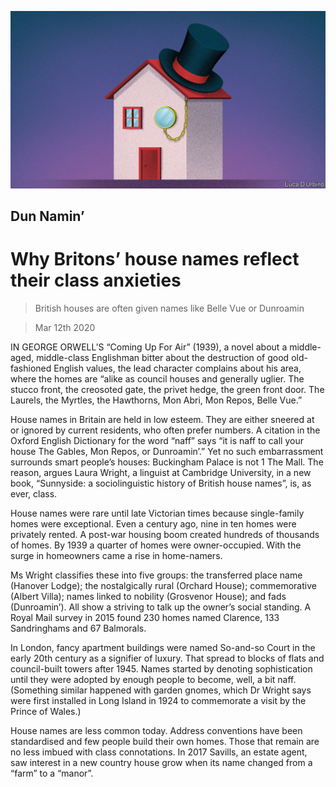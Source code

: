 ![](./images/20200314_BRD002_0.jpg)

## Dun Namin’

# Why Britons’ house names reflect their class anxieties

> British houses are often given names like Belle Vue or Dunroamin

> Mar 12th 2020

IN GEORGE ORWELL’S “Coming Up For Air” (1939), a novel about a middle-aged, middle-class Englishman bitter about the destruction of good old-fashioned English values, the lead character complains about his area, where the homes are “alike as council houses and generally uglier. The stucco front, the creosoted gate, the privet hedge, the green front door. The Laurels, the Myrtles, the Hawthorns, Mon Abri, Mon Repos, Belle Vue.”

House names in Britain are held in low esteem. They are either sneered at or ignored by current residents, who often prefer numbers. A citation in the Oxford English Dictionary for the word “naff” says “it is naff to call your house The Gables, Mon Repos, or Dunroamin’.” Yet no such embarrassment surrounds smart people’s houses: Buckingham Palace is not 1 The Mall. The reason, argues Laura Wright, a linguist at Cambridge University, in a new book, “Sunnyside: a sociolinguistic history of British house names”, is, as ever, class.

House names were rare until late Victorian times because single-family homes were exceptional. Even a century ago, nine in ten homes were privately rented. A post-war housing boom created hundreds of thousands of homes. By 1939 a quarter of homes were owner-occupied. With the surge in homeowners came a rise in home-namers.

Ms Wright classifies these into five groups: the transferred place name (Hanover Lodge); the nostalgically rural (Orchard House); commemorative (Albert Villa); names linked to nobility (Grosvenor House); and fads (Dunroamin’). All show a striving to talk up the owner’s social standing. A Royal Mail survey in 2015 found 230 homes named Clarence, 133 Sandringhams and 67 Balmorals.

In London, fancy apartment buildings were named So-and-so Court in the early 20th century as a signifier of luxury. That spread to blocks of flats and council-built towers after 1945. Names started by denoting sophistication until they were adopted by enough people to become, well, a bit naff. (Something similar happened with garden gnomes, which Dr Wright says were first installed in Long Island in 1924 to commemorate a visit by the Prince of Wales.)

House names are less common today. Address conventions have been standardised and few people build their own homes. Those that remain are no less imbued with class connotations. In 2017 Savills, an estate agent, saw interest in a new country house grow when its name changed from a “farm” to a “manor”.